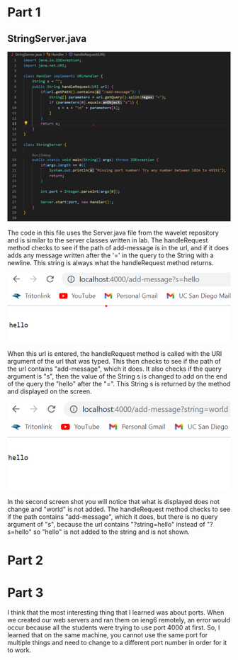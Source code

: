 # Part 1

## StringServer.java
![Image](https://github.com/mattqgoldberg/cse15l-lab-reports/blob/main/img/Report%202/SERVER.png)

The code in this file uses the Server.java file from the wavelet repository and is similar to the server classes written in lab.
The handleRequest method checks to see if the path of add-message is in the url, and if it does adds any message written after the
'=' in the query to the String with a newline. This string is always what the handleRequest method returns.

![Image](https://github.com/mattqgoldberg/cse15l-lab-reports/blob/main/img/Report%202/string1.png)

When this url is entered, the handleRequest method is called with the URI argument of the url that was typed.
This then checks to see if the path of the url contains "add-message", which it does.
It also checks if the query argument is "s", then the value of the String s is changed to add on the end of the query the "hello" after the "=".
This String s is returned by the method and displayed on the screen.

![Image](https://github.com/mattqgoldberg/cse15l-lab-reports/blob/main/img/Report%202/string2.png)

In the second screen shot you will notice that what is displayed does not change and "world" is not added.
The handleRequest method checks to see if the path contains "add-message", which it does, but there is no query argument of "s",
because the url contains "?string=hello" instead of "?s=hello" so "hello" is not added to the string and is not shown.

# Part 2




# Part 3

I think that the most interesting thing that I learned was about ports. When we created our web servers and ran them on ieng6 remotely, an error would occur because all the students were trying to use port 4000 at first. So, I learned that on the same machine, you cannot use the same port for multiple things and need to change to a different port number in order for it to work.
